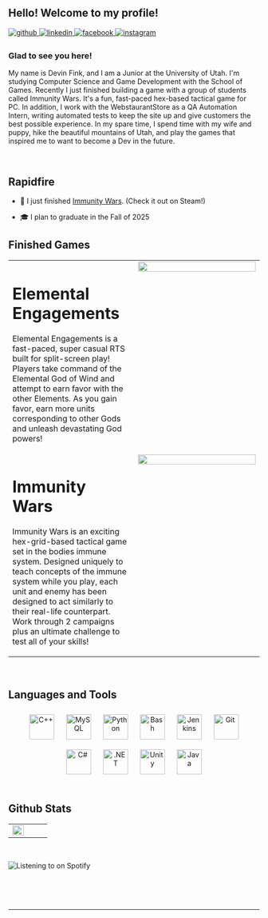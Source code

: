 ## Hello! Welcome to my profile!  
  

<a href="https://github.com/devinFink" target="_blank">
<img src=https://img.shields.io/badge/github-%2324292e.svg?&style=for-the-badge&logo=github&logoColor=white alt=github style="margin-bottom: 5px;" />
</a>
<a href="https://linkedin.com/in/https://www.linkedin.com/in/devin-fink-727450235/" target="_blank">
<img src=https://img.shields.io/badge/linkedin-%231E77B5.svg?&style=for-the-badge&logo=linkedin&logoColor=white alt=linkedin style="margin-bottom: 5px;" />
</a>
<a href="https://www.facebook.com/https://www.facebook.com/devin.fink.35" target="_blank">
<img src=https://img.shields.io/badge/facebook-%232E87FB.svg?&style=for-the-badge&logo=facebook&logoColor=white alt=facebook style="margin-bottom: 5px;" />
</a>
<a href="https://instagram.com/https://www.instagram.com/soullessdevin/" target="_blank">
<img src=https://img.shields.io/badge/instagram-%23000000.svg?&style=for-the-badge&logo=instagram&logoColor=white alt=instagram style="margin-bottom: 5px;" />
</a>  
  



### Glad to see you here!  
My name is Devin Fink, and I am a Junior at the University of Utah. I'm studying Computer Science and Game Development with the School of Games. Recently I just finished building a game with a group of students called Immunity Wars. It's a fun, fast-paced hex-based tactical game for PC. In addition, I work with the WebstaurantStore as a QA Automation Intern, writing automated tests to keep the site up and give customers the best possible experience. 
In my spare time, I spend time with my wife and puppy, hike the beautiful mountains of Utah, and play the games that inspired me to want to become a Dev in the future.  
  

<br/>  


## Rapidfire  

- 🔭 I just finished [Immunity Wars]((https://store.steampowered.com/app/2957280/Immunity_Wars/)). (Check it out on Steam!)
  

- 🎓 I plan to graduate in the Fall of 2025


## Finished Games
<table>
  <tr>
    <td valign="top" width="50%">
      <h1>Elemental Engagements</h1>
      <p>
        <span>Elemental Engagements is a fast-paced, super casual RTS built for split-screen play!</span>
        <span>Players take command of the Elemental God of Wind and attempt to earn favor with the other Elements.</span>
        <span>As you gain favor, earn more units corresponding to other Gods and unleash devastating God powers!</span>
      </p>
    </td>
    <td valign="top" width="50%">

<div align="center">
<img src="https://github.com/devinFink/devinFink/assets/32079202/f0a6ad27-2ae7-43df-bc98-92ad796faa88" align="center" style="width: 100%" />
</div>  

</td></tr>
 <tr>
    <td valign="top" width="50%">
      <h1>Immunity Wars</h1>
      <p>
        <span>Immunity Wars is an exciting hex-grid-based tactical game set in the bodies immune system.
          Designed uniquely to teach concepts of the immune system while you play, each unit and enemy has been
          designed to act similarly to their real-life counterpart. Work through 2 campaigns plus an ultimate challenge 
          to test all of your skills!</span>
      </p>
    </td>
    <td valign="top" width="50%">

<div align="center">
<img src="https://github.com/devinFink/devinFink/assets/32079202/fe181241-06ba-4fc0-af43-beed9cdfec4a" align="center" style="width: 100%" />
</div>  
</td></tr>

</table>  

<br/>  


## Languages and Tools  
<div align="center">  
<a href="https://www.cplusplus.com/" target="_blank"><img style="margin: 10px" src="https://profilinator.rishav.dev/skills-assets/cplusplus-original.svg" alt="C++" height="50" /></a>  
<a href="https://www.mysql.com/" target="_blank"><img style="margin: 10px" src="https://profilinator.rishav.dev/skills-assets/mysql-original-wordmark.svg" alt="MySQL" height="50" /></a>  
<a href="https://www.python.org/" target="_blank"><img style="margin: 10px" src="https://profilinator.rishav.dev/skills-assets/python-original.svg" alt="Python" height="50" /></a>  
<a href="https://expressjs.com/" target="_blank"><img style="margin: 10px" src="https://profilinator.rishav.dev/skills-assets/express-original-wordmark.svg" alt="Bash" height="50" /></a>  
<a href="https://www.jenkins.io/" target="_blank"><img style="margin: 10px" src="https://profilinator.rishav.dev/skills-assets/jenkins-icon.svg" alt="Jenkins" height="50" /></a>  
<a href="https://github.com/" target="_blank"><img style="margin: 10px" src="https://profilinator.rishav.dev/skills-assets/git-scm-icon.svg" alt="Git" height="50" /></a>  
<a href="https://docs.microsoft.com/en-us/dotnet/csharp/" target="_blank"><img style="margin: 10px" src="https://profilinator.rishav.dev/skills-assets/csharp-original.svg" alt="C#" height="50" /></a>  
<a href="https://dotnet.microsoft.com/download/dotnet-framework" target="_blank"><img style="margin: 10px" src="https://profilinator.rishav.dev/skills-assets/dot-net-original-wordmark.svg" alt=".NET" height="50" /></a>  
<a href="https://unity.com/" target="_blank"><img style="margin: 10px" src="https://profilinator.rishav.dev/skills-assets/unity.png" alt="Unity" height="50" /></a>  
<a href="https://www.java.com/" target="_blank"><img style="margin: 10px" src="https://profilinator.rishav.dev/skills-assets/java-original-wordmark.svg" alt="Java" height="50" /></a>  
</div>  

<br/>  


## Github Stats  
<table><tr><td valign="top" width="50%">

<img src="https://github-readme-stats.vercel.app/api/top-langs/?username=devinFink&hide_border=true&layout=compact" align="left" style="width: 100%" />

</td><td valign="top" width="50%">



</td></tr></table>  

<br/>  

![Listening to on Spotify](https://spotify-github-profile.vercel.app/api/view?uid=devinfink007&cover_image=true&theme=novatorem&show_offline=false&background_color=121212&interchange=false&bar_color=53b14f&bar_color_cover=false)  

<br/>  

  

<br/>  


<br />

----
